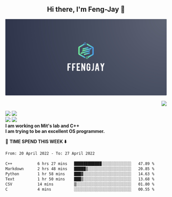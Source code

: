 <h2 align="center"> Hi there, I'm Feng-Jay 👋 </h2>  

![](https://github.com/Feng-Jay/DataStruct/blob/master/Image/1.png)  

<img align="right" src="https://github-readme-stats.vercel.app/api?username=Feng-Jay&show_icons=true&icon_color=CE1D2D&text_color=718096&bg_color=ffffff&hide_title=true" />


&emsp;

![](https://visitor-badge.glitch.me/badge?page_id=Feng-Jay.readme)
![](https://img.shields.io/badge/Concentrate-Cpp-blue)  
![](https://img.shields.io/badge/Rust-primer-orange)
![](https://img.shields.io/badge/Target-OS-9cf)  
**I am working on Mit's lab and C++**  
**I am trying to be an excellent OS programmer.**  


📘 **TIME SPEND THIS WEEK ⬇️**
<!--START_SECTION:waka-->

```text
From: 20 April 2022 - To: 27 April 2022

C++           6 hrs 27 mins   ████████████░░░░░░░░░░░░░   47.89 %
Markdown      2 hrs 48 mins   █████▒░░░░░░░░░░░░░░░░░░░   20.85 %
Python        1 hr 58 mins    ███▓░░░░░░░░░░░░░░░░░░░░░   14.63 %
Text          1 hr 50 mins    ███▒░░░░░░░░░░░░░░░░░░░░░   13.68 %
CSV           14 mins         ▒░░░░░░░░░░░░░░░░░░░░░░░░   01.80 %
C             4 mins          ░░░░░░░░░░░░░░░░░░░░░░░░░   00.55 %
```

<!--END_SECTION:waka-->
